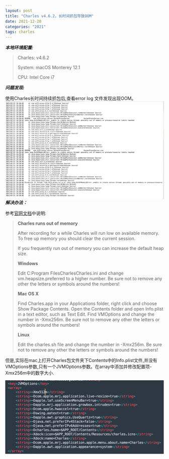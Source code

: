 ```yaml
---
layout: post
title: "Charles v4.6.2，长时间抓包导致OOM"
date: 2021-12-20
categories: "2021"
tags: charles
---
```


***本地环境配置:***

> Charles: v4.6.2
>
> System: macOS Monterey 12.1
>
> CPU: Intel Core i7

***问题发现:***

使用Charles长时间持续抓包后,查看error log 文件发现出现OOM。
<img src="./assets/image-20230109152129919.png" style="zoom:50%;" align="left">

***解决办法：***

参考[官网文档](https://www.charlesproxy.com/documentation/faqs/charles-runs-out-of-memory/)中说明:

>**Charles runs out of memory**
>
>After recording for a while Charles will run low on available memory. To free up memory you should clear the current session.
>
>If you frequently run out of memory you can increase the default heap size.
>
>**Windows**
>
>Edit C:Program FilesCharlesCharles.ini and change vm.heapsize.preferred to a higher number. Be sure not to remove any other the letters or symbols around the numbers!
>
>**Mac OS X**
>
>Find Charles.app in your Applications folder, right click and choose Show Package Contents. Open the Contents folder and open Info.plist in a text editor, such as Text Edit. Find VMOptions and change the number in -Xmx256m. Be sure not to remove any other the letters or symbols around the numbers!
>
>**Linux**
>
>Edit the charles.sh file and change the number in -Xmx256m. Be sure not to remove any other the letters or symbols around the numbers!

但是,实际在mac上打开Charles包文件夹下Contents中的Info.plist文件,并没有VMOptions参数,只有一个JVMOptions参数。在array中添加并修改配置项-Xmx256m中的数字大小.

<img src="./assets/image-20230109152140176.png" style="zoom:50%;" align="left">